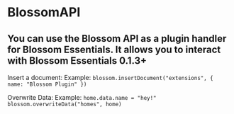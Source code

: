 # BlossomAPI

You can use the Blossom API as a plugin handler for Blossom Essentials. It allows you to interact with Blossom Essentials 0.1.3+
--------
Insert a document:
Example: `blossom.insertDocument("extensions", {
    name: "Blossom Plugin"
})`

Overwrite Data:
Example: `home.data.name = "hey!"
blossom.overwriteData("homes", home)`

